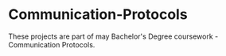 # Communication-Protocols
  These projects are part of may Bachelor's Degree coursework - Communication Protocols.
